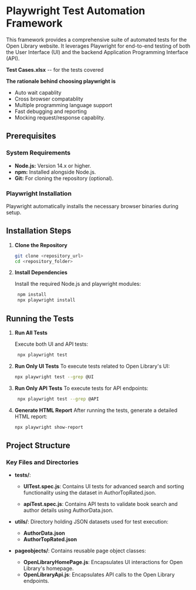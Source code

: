 # Playwright Test Automation Framework

This framework provides a comprehensive suite of automated tests for the Open Library website. It leverages Playwright for end-to-end testing of both the User Interface (UI) and the backend Application Programming Interface (API).

**Test Cases.xlsx** -- for the tests covered

**The rationale behind choosing playwright is** 
  - Auto wait capablity
  - Cross browser compatablity
  - Multiple programming language support
  - Fast debugging and reporting
  - Mocking request/response capablity.

## Prerequisites

### System Requirements

- **Node.js:** Version 14.x or higher.
- **npm:** Installed alongside Node.js.
- **Git:** For cloning the repository (optional).

### Playwright Installation

Playwright automatically installs the necessary browser binaries during setup.

## Installation Steps

1. **Clone the Repository**

   ```bash
   git clone <repository_url>
   cd <repository_folder>

2. **Install Dependencies**

   Install the required Node.js and playwright modules:
   ```bash
    npm install
    npx playwright install


## Running the Tests

1. **Run All Tests**

    Execute both UI and API tests:

     ```bash
      npx playwright test

2. **Run Only UI Tests**
    To execute tests related to Open Library's UI:

    ```bash
    npx playwright test --grep @UI

3. **Run Only API Tests**
  To execute tests for API endpoints:
   ```bash
    npx playwright test --grep @API

4. **Generate HTML Report**
  After running the tests, generate a detailed HTML report:
   ```bash
   npx playwright show-report

## Project Structure

### Key Files and Directories

- **tests/**:
  - **UITest.spec.js**: Contains UI tests for advanced search and sorting functionality using the dataset in AuthorTopRated.json.

  - **apiTest.spec.js**: Contains API tests to validate book search and author details using AuthorData.json.

- **utils/**: Directory holding JSON datasets used for test execution:
  - **AuthorData.json**
  - **AuthorTopRated.json**

- **pageobjects/**: Contains reusable page object classes:
  - **OpenLibraryHomePage.js**: Encapsulates UI interactions for Open Library's homepage.
  - **OpenLibraryApi.js**: Encapsulates API calls to the Open Library endpoints.
    

